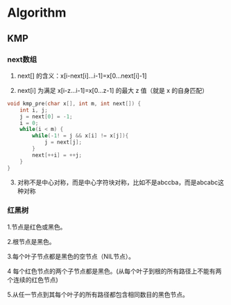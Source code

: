 # Algorithm



## KMP



### next数组

1. next[] 的含义：x[i-next[i]...i-1]=x[0...next[i]-1]

2. next[i] 为满足 x[i-z...i-1]=x[0...z-1] 的最大 z 值（就是 x 的自身匹配）

```c++
void kmp_pre(char x[], int m, int next[]) {
	int i, j;
	j = next[0] = -1;
	i = 0;
	while(i < m) {
		while(-1! = j && x[i] != x[j]){
			j = next[j];
		}
		next[++i] = ++j;
	}
}
```



3. 对称不是中心对称，而是中心字符块对称，比如不是abccba，而是abcabc这种对称





### 红黑树

1.节点是红色或黑色。

2.根节点是黑色。

3.每个叶子节点都是黑色的空节点（NIL节点）。

4 每个红色节点的两个子节点都是黑色。(从每个叶子到根的所有路径上不能有两个连续的红色节点)

5.从任一节点到其每个叶子的所有路径都包含相同数目的黑色节点。